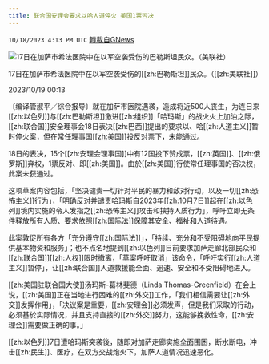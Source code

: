 ```yaml
---
title: 联合国安理会要求以哈人道停火 美国1票否决
---
```

`10/18/2023 4:13 PM UTC` [轉載自GNews](https://gnews.org/articles/1851093)

![17日在加萨市希法医院中在以军空袭受伤的巴勒斯坦民众。（美联社）](https://img.ltn.com.tw/Upload/news/600/2023/10/19/4462870_1_1.jpg "17日在加萨市希法医院中在以军空袭受伤的巴勒斯坦民众。（美联社）")

17日在加萨市希法医院中在以军空袭受伤的[[zh:巴勒斯坦]]民众。（[[zh:美联社]]）

2023/10/19 00:13

〔编译管淑平／综合报导〕就在加萨市医院遇袭，造成将近500人丧生，为连日来[[zh:以色列]]与[[zh:巴勒斯坦]]激进[[zh:组织]]「哈玛斯」的战火火上加油之际，[[zh:联合国]]安全理事会18日表决[[zh:巴西]]提出的要求以、哈[[zh:人道主义]]暂时停火案，但在常任理事国[[zh:美国]]投反对票下，未能通过。

18日的表决，15个[[zh:安理会理事国]]中有12国投下赞成票，[[zh:英国]]、[[zh:俄罗斯]]弃权，1票反对、即[[zh:美国]]。由於[[zh:美国]]行使常任理事国的否决权，此案未获通过。

这项草案内容包括，「坚决谴责一切针对平民的暴力和敌对行动，以及一切[[zh:恐怖主义]]行为」，「明确反对并谴责哈玛斯自2023年[[zh:10月7日]]起在[[zh:以色列]]境内实施的令人发指之[[zh:恐怖主义]]攻击和挟持人质行为」，呼吁立即无条件释放所有人质、要求依照[[zh:国际法]]保障其安全、福祉和人道待遇。

此案敦促所有各方「充分遵守[[zh:国际法]]」，「持续、充分和不受阻碍地向平民提供基本物资和服务」；也不点名地提到[[zh:以色列]]日前要求加萨走廊北部民众和[[zh:联合国]][[zh:人权]]限时撤离，「草案呼吁取消」该命令，「呼吁实行[[zh:人道主义]]暂停」，让[[zh:联合国]]人道救援能全面、迅速、安全和不受阻碍地进入。

[[zh:美国驻联合国大使]]汤玛斯-葛林斐德（Linda Thomas-Greenfield）在会上说，[[zh:美国]]正在当地进行困难的[[zh:外交]]工作，「我们相信需要让[[zh:外交]]发挥作用」，「决议案是重要，[[zh:安理会]]必须发声，但是我们采取的行动，必须基於实际情况，并且支持直接的[[zh:外交]]努力，这能够挽救性命，[[zh:安理会]]需要做正确的事。」

[[zh:以色列]]7日遭哈玛斯突袭後，随即对加萨走廊实施全面围困，断水断电，冲击[[zh:民生]]、医疗，在双方交战炮火下，加萨人道情况迅速恶化。
